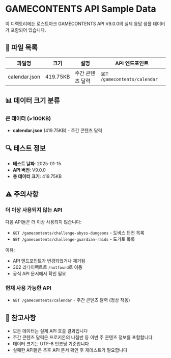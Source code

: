 # GAMECONTENTS API Sample Data

이 디렉토리에는 로스트아크 GAMECONTENTS API V9.0.0의 실제 응답 샘플 데이터가 포함되어 있습니다.

## 📁 파일 목록

| 파일명 | 크기 | 설명 | API 엔드포인트 |
|--------|------|------|----------------|
| calendar.json | 419.75KB | 주간 콘텐츠 달력 | `GET /gamecontents/calendar` |

## 📊 데이터 크기 분류

### 큰 데이터 (>100KB)
- **calendar.json** (419.75KB) - 주간 콘텐츠 달력

## 🔍 테스트 정보

- **테스트 날짜**: 2025-01-15
- **API 버전**: V9.0.0
- **총 데이터 크기**: 419.75KB

## ⚠️ 주의사항

### 더 이상 사용되지 않는 API
다음 API들은 더 이상 사용되지 않습니다:
- `GET /gamecontents/challenge-abyss-dungeons` - 도비스 던전 목록
- `GET /gamecontents/challenge-guardian-raids` - 도가토 목록

이유:
- API 엔드포인트가 변경되었거나 제거됨
- 302 리다이렉트로 `/notfound`로 이동
- 공식 API 문서에서 확인 필요

### 현재 사용 가능한 API
- `GET /gamecontents/calendar` - 주간 콘텐츠 달력 (정상 작동)

## 📝 참고사항

- 모든 데이터는 실제 API 호출 결과입니다
- 주간 콘텐츠 달력은 프로키온의 나침반 등 이번 주 콘텐츠 정보를 포함합니다
- 데이터 크기는 UTF-8 인코딩 기준입니다
- 실패한 API들은 추후 API 문서 확인 후 재테스트가 필요합니다

